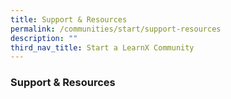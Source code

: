 ```yaml
---
title: Support & Resources
permalink: /communities/start/support-resources
description: ""
third_nav_title: Start a LearnX Community
---
```



### **Support & Resources**